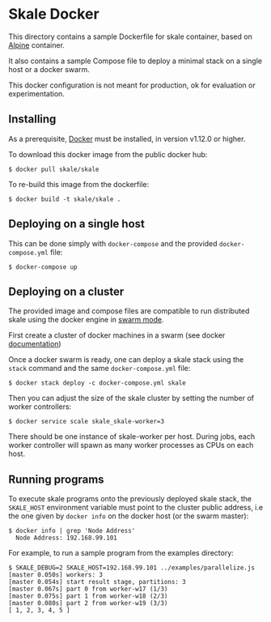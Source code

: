 # Skale Docker

This directory contains a sample Dockerfile for skale container, based on [Alpine](https://hub.docker.com/_/alpine/) container. 

It also contains a sample Compose file to deploy a minimal stack on a single host or a docker swarm.

This docker configuration is not meant for production, ok for evaluation or experimentation.

## Installing

As a prerequisite, [Docker](https://docker.com) must be installed, in version v1.12.0 or higher.

To download this docker image from the public docker hub:

	$ docker pull skale/skale

To re-build this image from the dockerfile:

	$ docker build -t skale/skale .

## Deploying on a single host

This can be done simply with `docker-compose` and the provided `docker-compose.yml` file:

	$ docker-compose up

## Deploying on a cluster

The provided image and compose files are compatible to run distributed skale using the docker engine in [swarm mode](https://docs.docker.com/engine/swarm/).

First create a cluster of docker machines in a swarm (see docker [documentation](https://docs.docker.com/engine/swarm/swarm-tutorial/create-swarm/))

Once a docker swarm is ready, one can deploy a skale stack using the `stack` command and the same `docker-compose.yml` file:

	$ docker stack deploy -c docker-compose.yml skale

Then you can adjust the size of the skale cluster by setting the number of worker controllers:

	$ docker service scale skale_skale-worker=3

There should be one instance of skale-worker per host. During jobs, each worker controller will spawn as many worker processes as CPUs on each host.

## Running programs

To execute skale programs onto the previously deployed skale stack, the `SKALE_HOST` environment variable must point to the cluster public address, i.e the one given by `docker info` on the docker host (or the swarm master): 

	$ docker info | grep 'Node Address'
	  Node Address: 192.168.99.101

For example, to run a sample program from the examples directory:

	$ SKALE_DEBUG=2 SKALE_HOST=192.168.99.101 ../examples/parallelize.js
	[master 0.050s] workers: 3
	[master 0.054s] start result stage, partitions: 3
	[master 0.067s] part 0 from worker-w17 (1/3)
	[master 0.075s] part 1 from worker-w18 (2/3)
	[master 0.080s] part 2 from worker-w19 (3/3)
	[ 1, 2, 3, 4, 5 ]
